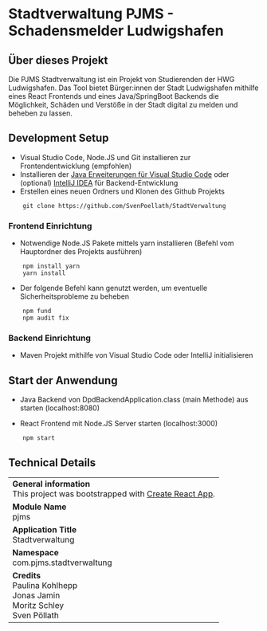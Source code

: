 # Stadtverwaltung PJMS - Schadensmelder Ludwigshafen

## Über dieses Projekt

Die PJMS Stadtverwaltung ist ein Projekt von Studierenden der HWG Ludwigshafen. Das Tool bietet Bürger:innen der Stadt Ludwigshafen mithilfe eines React Frontends und eines Java/SpringBoot Backends die Möglichkeit, Schäden und Verstöße in der Stadt digital zu melden und beheben zu lassen.

## Development Setup
- Visual Studio Code, Node.JS und Git installieren zur Frontendentwicklung (empfohlen)
- Installieren der [Java Erweiterungen für Visual Studio Code](https://marketplace.visualstudio.com/items?itemName=vscjava.vscode-java-pack) oder (optional) [IntelliJ IDEA](https://www.jetbrains.com/idea/download/) für Backend-Entwicklung
- Erstellen eines neuen Ordners und Klonen des Github Projekts

```
    git clone https://github.com/SvenPoellath/StadtVerwaltung
```

### Frontend Einrichtung
-   Notwendige Node.JS Pakete mittels yarn installieren (Befehl vom Hauptordner des Projekts ausführen)

```
    npm install yarn
    yarn install
```

-   Der folgende Befehl kann genutzt werden, um eventuelle Sicherheitsprobleme zu beheben

```
    npm fund
    npm audit fix
```

### Backend Einrichtung
-   Maven Projekt mithilfe von Visual Studio Code oder IntelliJ initialisieren

## Start der Anwendung

-   Java Backend von DpdBackendApplication.class (main Methode) aus starten (localhost:8080)

-   React Frontend mit Node.JS Server starten (localhost:3000) 

```
    npm start
```

## Technical Details
|                                                                                                                                 |
|---------------------------------------------------------------------------------------------------------------------------------|
| **General information**<br>This project was bootstrapped with [Create React App](https://github.com/facebook/create-react-app). |
| **Module Name**<br>pjms                                                                                                         |
| **Application Title**<br>Stadtverwaltung                                                                                        |
| **Namespace**<br>com.pjms.stadtverwaltung                                                                                       | 
| **Credits**<br>Paulina Kohlhepp<br>Jonas Jamin<br>Moritz Schley<br>Sven Pöllath                                                 |
